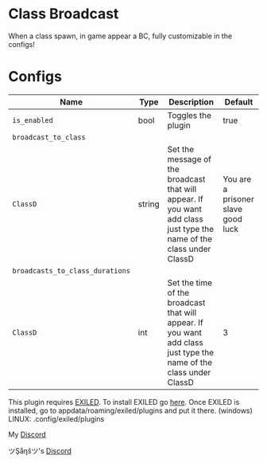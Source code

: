 # Class Broadcast
When a class spawn, in game appear a BC, fully customizable in the configs!
# Configs
| Name | Type | Description | Default |
| --- | --- | --- | --- |
| `is_enabled` | bool | Toggles the plugin | true |
| `broadcast_to_class` ||||
| `ClassD` | string | Set the message of the broadcast that will appear. If you want add class just type the name of the class under ClassD | You are a prisoner slave good luck |
| `broadcasts_to_class_durations` ||||
| `ClassD` | int | Set the time of the broadcast that will appear. If you want add class just type the name of the class under ClassD | 3 |


This plugin requires [EXILED](https://github.com/galaxy119/EXILED/releases/tag/2.1.19).
To install EXILED go [here](https://www.youtube.com/watch?v=EUfzj8OWvQU).
Once EXILED is installed, go to appdata/roaming/exiled/plugins and put it there. (windows)
LINUX: .config/exiled/plugins

My [Discord](http://discordapp.com/users/689841358600536096)

ツŞåŋšツ's [Discord](http://discordapp.com/users/777825254889619456)
